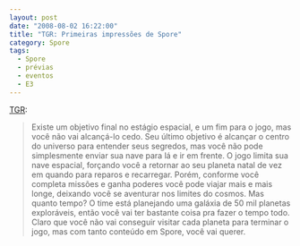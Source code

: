 ```yaml
---
layout: post
date: "2008-08-02 16:22:00"
title: "TGR: Primeiras impressões de Spore"
category: Spore
tags:
  - Spore
  - prévias
  - eventos
  - E3
---
```


[TGR](http://www.thegamereviews.com/articlenav-680-page-2.html):

> Existe um objetivo final no estágio espacial, e um fim para o jogo, mas você não vai alcançá-lo cedo. Seu último objetivo é alcançar o centro do universo para entender seus segredos, mas você não pode simplesmente enviar sua nave para lá e ir em frente. O jogo limita sua nave espacial, forçando você a retornar ao seu planeta natal de vez em quando para reparos e recarregar. Porém, conforme você completa missões e ganha poderes você pode viajar mais e mais longe, deixando você se aventurar nos limites do cosmos.  Mas quanto tempo? O time está planejando uma galáxia de 50 mil planetas exploráveis, então você vai ter bastante coisa pra fazer o tempo todo. Claro que você não vai conseguir visitar cada planeta para terminar o jogo, mas com tanto conteúdo em Spore, você vai querer.